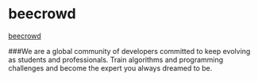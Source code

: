# beecrowd

[beecrowd](https://www.beecrowd.com.br/ "BEECROWD")

###We are a global community of developers committed to keep evolving as students and professionals. Train algorithms and programming challenges and become the expert you always dreamed to be.
